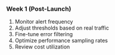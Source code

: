 ### Week 1 (Post-Launch)

1. Monitor alert frequency
2. Adjust thresholds based on real traffic
3. Fine-tune error filtering
4. Optimize performance sampling rates
5. Review cost utilization
